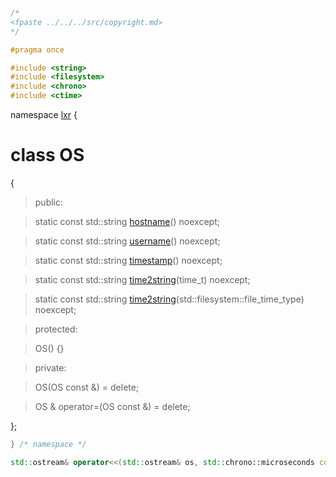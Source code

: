 ```cpp

/*
<fpaste ../../../src/copyright.md>
*/

#pragma once

#include <string>
#include <filesystem>
#include <chrono>
#include <ctime>

````

namespace [lxr](namespace.list) {

# class OS

{

>public:

>static const std::string [hostname](os_functions.cpp.md)() noexcept;

>static const std::string [username](os_functions.cpp.md)() noexcept;

>static const std::string [timestamp](os_functions.cpp.md)() noexcept;

>static const std::string [time2string](os_functions.cpp.md)(time_t) noexcept;

>static const std::string [time2string](os_functions.cpp.md)(std::filesystem::file_time_type) noexcept;

>protected:

>OS() {}

>private:

>OS(OS const &) = delete;

>OS & operator=(OS const &) = delete;

};

```cpp
} /* namespace */

std::ostream& operator<<(std::ostream& os, std::chrono::microseconds const &us); 

```
